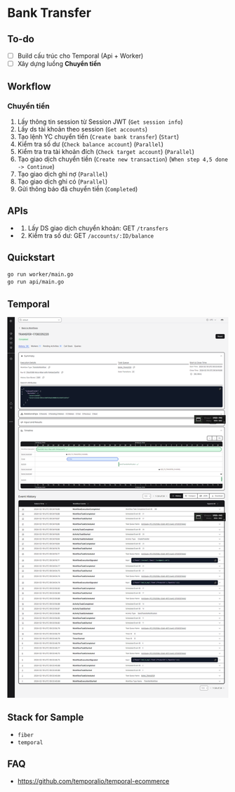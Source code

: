 # Bank Transfer

## To-do

- [ ] Build cấu trúc cho Temporal (Api + Worker)
- [ ] Xây dựng luồng **Chuyển tiền**

## Workflow

### Chuyển tiền

1. Lấy thông tin session từ Session JWT (`Get session info`)
2. Lấy ds tài khoản theo session (`Get accounts`)
3. Tạo lệnh YC chuyển tiền (`Create bank transfer`) (`Start`)
4. Kiểm tra số dư (`Check balance account`) (`Parallel`)
5. Kiểm tra tra tài khoản đích (`Check target account`) (`Parallel`)
6. Tạo giao dịch chuyển tiền (`Create new transaction`) (`When step 4,5 done -> Continue`)
7. Tạo giao dịch ghi nợ (`Parallel`)
8. Tạo giao dịch ghi có (`Parallel`)
9. Gửi thông báo đã chuyển tiền (`Completed`)

## APIs

- 1. Lấy DS giao dịch chuyển khoản: GET `/transfers`
- 2. Kiểm tra số dư: GET `/accounts/:ID/balance`

## Quickstart

```bash
go run worker/main.go
go run api/main.go
```

## Temporal

![Screenshot](/banktransfer/docs/assets/bank-transfer-temporal-admin-log.png)

## Stack for Sample

- `fiber`
- `temporal`

## FAQ

- <https://github.com/temporalio/temporal-ecommerce>